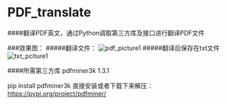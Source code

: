 # PDF_translate
####翻译PDF英文，通过Python调取第三方库及接口进行翻译PDF文件

###效果图：
#####翻译文件：
![pdf_picture1]("https://github.com/GDUT-Rp/PDF_translate/row/master/show/pdf_picture1.png")
#####翻译后保存在txt文件
![txt_pciture1]("https://github.com/GDUT-Rp/PDF_translate/row/master/show/txt_1_picture.png")

####所需第三方库
pdfminer3k 1.3.1

pip install pdfminer3k
直接安装或者下载下来解压：https://pypi.org/project/pdfminer/
